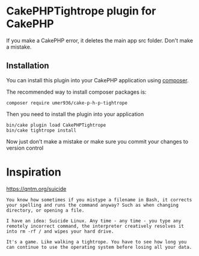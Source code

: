 # CakePHPTightrope plugin for CakePHP
If you make a CakePHP error, it deletes the main app src folder. Don't make a mistake.

## Installation

You can install this plugin into your CakePHP application using [composer](https://getcomposer.org).

The recommended way to install composer packages is:

```
composer require umer936/cake-p-h-p-tightrope
```

Then you need to install the plugin into your application

```
bin/cake plugin load CakePHPTightrope
bin/cake tightrope install
```

Now just don't make a mistake or make sure you commit your changes to version control


# Inspiration 

https://qntm.org/suicide
```
You know how sometimes if you mistype a filename in Bash, it corrects your spelling and runs the command anyway? Such as when changing directory, or opening a file.

I have an idea: Suicide Linux. Any time - any time - you type any remotely incorrect command, the interpreter creatively resolves it into rm -rf / and wipes your hard drive.

It's a game. Like walking a tightrope. You have to see how long you can continue to use the operating system before losing all your data.
```

